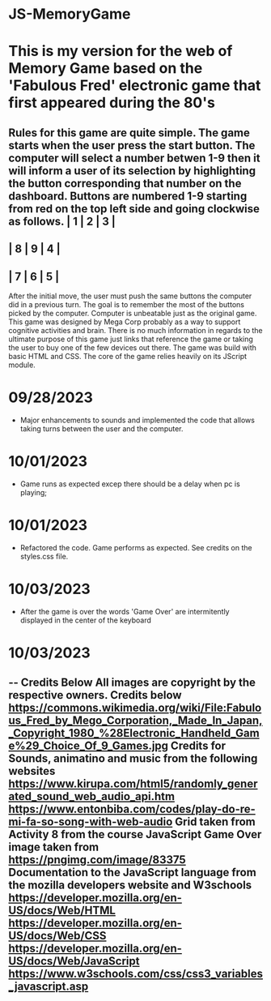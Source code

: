 # JS-MemoryGame

# This is my version for the web of Memory Game based on the 'Fabulous Fred' electronic game that first appeared during the 80's
Rules for this game are quite simple. The game starts when the user press the start button. The computer will select a number betwen 1-9 then it will inform a user of its selection by highlighting the button corresponding that number on the dashboard. Buttons are numbered 1-9 starting from red on the top left side and going clockwise as follows.
| 1 | 2 | 3 |
-------------
| 8 | 9 | 4 |
-------------
| 7 | 6 | 5 |
-------------

After the initial move, the user must push the same buttons the computer did in a previous turn. The goal is to remember the most of the buttons picked by the computer.
Computer is unbeatable just as the original game. This game was designed by Mega Corp probably as a way to support cognitive activities and brain. There is no much information in regards to the ultimate purpose of this game just links that reference the game or taking the user to buy one of the few devices out there.
The game was build with basic HTML and CSS. The core of the game relies heavily on its JScript module.


# 09/28/2023

- Major enhancements to sounds and implemented the code that allows taking turns between the user and the computer.
# 10/01/2023
- Game runs as expected excep there should be a delay when pc is playing;
# 10/01/2023
- Refactored the code. Game performs as expected. See credits on the styles.css file.
# 10/03/2023
- After the game is over the words 'Game Over' are intermitently displayed in the center of the keyboard

# 10/03/2023
-- Credits Below
  All images are copyright by the respective owners. Credits below
  https://commons.wikimedia.org/wiki/File:Fabulous_Fred_by_Mego_Corporation,_Made_In_Japan,_Copyright_1980_%28Electronic_Handheld_Game%29_Choice_Of_9_Games.jpg
  Credits for Sounds, animatino and music from the following websites
  https://www.kirupa.com/html5/randomly_generated_sound_web_audio_api.htm
  https://www.entonbiba.com/codes/play-do-re-mi-fa-so-song-with-web-audio
  Grid taken from Activity 8 from the course JavaScript
  Game Over image taken from https://pngimg.com/image/83375
  Documentation to the JavaScript language from the mozilla developers website and W3schools
  https://developer.mozilla.org/en-US/docs/Web/HTML
  https://developer.mozilla.org/en-US/docs/Web/CSS
  https://developer.mozilla.org/en-US/docs/Web/JavaScript
  https://www.w3schools.com/css/css3_variables_javascript.asp
-- 

